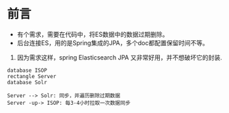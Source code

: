 # 前言
* 有个需求，需要在代码中，将ES数据中的数据过期删除。
* 后台连接ES，用的是Spring集成的JPA，多个doc都配置保留时间不等。

1. 因为需求这样，spring Elasticsearch JPA 又非常好用，并不想破坏它的封装.

```plantuml
database ISOP
rectangle Server
database Solr

Server --> Solr: 同步，并遍历删除过期数据
Server -up-> ISOP: 每3-4小时拉取一次数据同步
```
